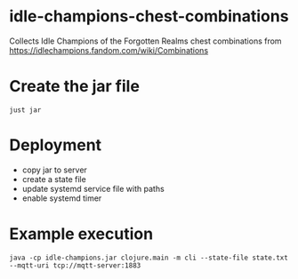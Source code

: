 # idle-champions-chest-combinations
Collects Idle Champions of the Forgotten Realms chest combinations from https://idlechampions.fandom.com/wiki/Combinations

# Create the jar file

```
just jar
```

# Deployment
- copy jar to server
- create a state file
- update systemd service file with paths
- enable systemd timer

# Example execution

```
java -cp idle-champions.jar clojure.main -m cli --state-file state.txt --mqtt-uri tcp://mqtt-server:1883
```
